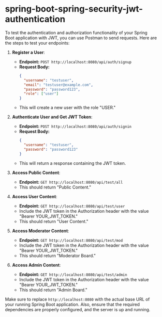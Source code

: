 # spring-boot-spring-security-jwt-authentication

To test the authentication and authorization functionality of your Spring Boot application with JWT, you can use Postman to send requests. Here are the steps to test your endpoints:

1. **Register a User**:
   - **Endpoint:** `POST http://localhost:8080/api/auth/signup`
   - **Request Body:**
     ```json
     {
       "username": "testuser",
       "email": "testuser@example.com",
       "password": "password123",
       "role": ["user"]
     }
     ```
   - This will create a new user with the role "USER."

2. **Authenticate User and Get JWT Token**:
   - **Endpoint:** `POST http://localhost:8080/api/auth/signin`
   - **Request Body:**
     ```json
     {
       "username": "testuser",
       "password": "password123"
     }
     ```
   - This will return a response containing the JWT token.

3. **Access Public Content**:
   - **Endpoint:** `GET http://localhost:8080/api/test/all`
   - This should return "Public Content."

4. **Access User Content**:
   - **Endpoint:** `GET http://localhost:8080/api/test/user`
   - Include the JWT token in the Authorization header with the value "Bearer YOUR_JWT_TOKEN."
   - This should return "User Content."

5. **Access Moderator Content**:
   - **Endpoint:** `GET http://localhost:8080/api/test/mod`
   - Include the JWT token in the Authorization header with the value "Bearer YOUR_JWT_TOKEN."
   - This should return "Moderator Board."

6. **Access Admin Content**:
   - **Endpoint:** `GET http://localhost:8080/api/test/admin`
   - Include the JWT token in the Authorization header with the value "Bearer YOUR_JWT_TOKEN."
   - This should return "Admin Board."

Make sure to replace `http://localhost:8080` with the actual base URL of your running Spring Boot application. Also, ensure that the required dependencies are properly configured, and the server is up and running.
